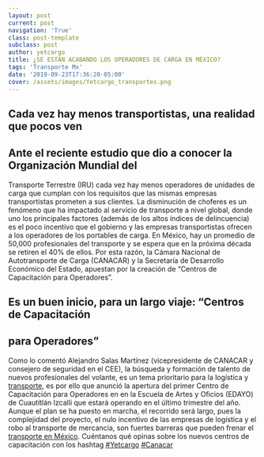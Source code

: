 ```yaml
---
layout: post
current: post
navigation: 'True'
class: post-template
subclass: post
author: yetcargo
title: ¿SE ESTÁN ACABANDO LOS OPERADORES DE CARGA EN MÉXICO?
tags: 'Transporte Mx'
date: '2019-09-23T17:36:20-05:00'
cover: /assets/images/Yetcargo_transportes.png
---
```

## Cada vez hay menos transportistas, una realidad que pocos ven
## Ante el reciente estudio que dio a conocer la Organización Mundial del
Transporte Terrestre (IRU) cada vez hay menos operadores de unidades de
carga que cumplan con los requisitos que las mismas empresas transportistas
prometen a sus clientes.
La disminución de choferes es un fenómeno que ha impactado al servicio de
transporte a nivel global, donde uno los principales factores (además de los
altos índices de delincuencia) es el poco incentivo que el gobierno y las
empresas transportistas ofrecen a los operadores de los portables de carga.
En México, hay un promedio de 50,000 profesionales del transporte y se
espera que en la próxima década se retiren el 40% de ellos. Por esta razón, la
Cámara Nacional de Autotransporte de Carga (CANACAR) y la Secretaría de
Desarrollo Económico del Estado, apuestan por la creación de “Centros de
Capacitación para Operadores”.
## Es un buen inicio, para un largo viaje: “Centros de Capacitación
## para Operadores”
Como lo comentó Alejandro Salas Martínez (vicepresidente de CANACAR y
consejero de seguridad en el CEE), la búsqueda y formación de talento de
nuevos profesionales del volante, es un tema prioritario para la logística y
[transporte](https://www.yetcargo.com/), es por ello que anunció la apertura del primer Centro de
Capacitación para Operadores en en la Escuela de Artes y Oficios (EDAYO) de
Cuautitlán Izcalli que estará operando en el último trimestre del año.
Aunque el plan se ha puesto en marcha, el recorrido será largo, pues la
complejidad del proyecto, el nulo incentivo de las empresas de logística y el
robo al transporte de mercancía, son fuertes barreras que pueden frenar el
[transporte en México](https://www.yetcargo.com/).
Cuéntanos qué opinas sobre los nuevos centros de capacitación con los
hashtag [\#Yetcargo](https://www.facebook.com/hashtag/yetcargo?source=note&amp;epa=HASHTAG) [\#Canacar](https://www.facebook.com/hashtag/canacar?source=note&amp%3Bepa=HASHTAG)
